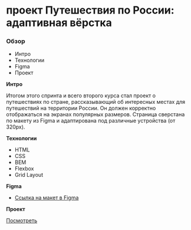 # проект Путешествия по России: адаптивная вёрстка

### Обзор
* Интро
* Технологии
* Figma
* Проект

**Интро**

Итогом этого спринта и всего второго курса стал проект о путешествиях по стране, рассказывающий об интересных местах для путешествий на территории России. Он должен корректно отображаться на экранах популярных размеров.
Страница сверстана по макету из Figma и адаптирована под различные устройства (от 320px).

**Технологии**
* HTML
* CSS
* BEM
* Flexbox
* Grid Layout

**Figma**

* [Ссылка на макет в Figma](https://www.figma.com/file/5S2WSbEFL6awjVWJ0NWL8Q/Sprint-3_-Russia-_-desktop-mobile?node-id=28503%3A0)

**Проект**

[Посмотреть](https://nikolaybugynin.github.io/russian-travel/index.html)
